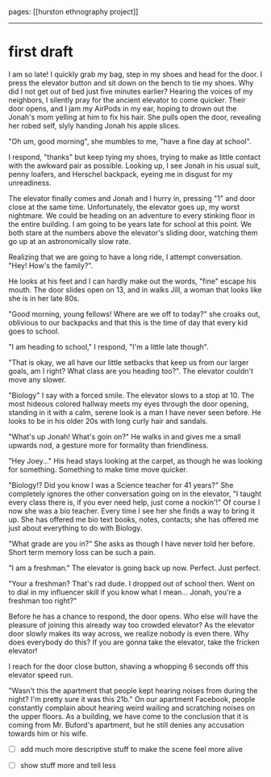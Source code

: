  pages: [[hurston ethnography project]]

___

# first draft


I am so late! I quickly grab my bag, step in my shoes and head for the door. I press the elevator button and sit down on the bench to tie my shoes. Why did I not get out of bed just five minutes earlier? Hearing the voices of my neighbors, I silently pray for the ancient elevator to come quicker. Their door opens, and I jam my AirPods in my ear, hoping to drown out the Jonah's mom yelling at him to fix his hair. She pulls open the door, revealing her robed self, slyly handing Jonah his apple slices.

"Oh um, good morning", she mumbles to me, "have a fine day at school". 

I respond, "thanks" but keep tying my shoes, trying to make as little contact with the awkward pair as possible. Looking up, I see Jonah in his usual suit, penny loafers, and Herschel backpack, eyeing me in disgust for my unreadiness. 

The elevator finally comes and Jonah and I hurry in, pressing "1" and door close at the same time. Unfortunately, the elevator goes up, my worst nightmare. We could be heading on an adventure to every stinking floor in the entire building. I am going to be years late for school at this point. We both stare at the numbers above the elevator's sliding door, watching them go up at an astronomically slow rate. 

Realizing that we are going to have a long ride, I attempt conversation. "Hey! How's the family?".

He looks at his feet and I can hardly make out the words, "fine" escape his mouth. The door slides open on 13, and in walks Jill, a woman that looks like she is in her late 80s. 

"Good morning, young fellows! Where are we off to today?" she croaks out, oblivious to our backpacks and that this is the time of day that every kid goes to school. 

"I am heading to school," I respond, "I'm a little late though". 

"That is okay, we all have our little setbacks that keep us from our larger goals, am I right? What class are you heading too?". The elevator couldn't move any slower. 

"Biology" I say with a forced smile. The elevator slows to a stop at 10. The most hideous colored hallway meets my eyes through the door opening, standing in it with a calm, serene look is a man I have never seen before. He looks to be in his older 20s with long curly hair and sandals. 

"What's up Jonah! What's goin on?" He walks in and gives me a small upwards nod, a gesture more for formality than friendliness. 

"Hey Joey..." His head stays looking at the carpet, as though he was looking for something. Something to make time move quicker. 

"Biology!? Did you know I was a Science teacher for 41 years?" She completely ignores the other conversation going on in the elevator, "I taught every class there is, if you ever need help, just come a nockin'!" Of course I now she was a bio teacher. Every time I see her she finds a way to bring it up. She has offered me bio text books, notes, contacts; she has offered me just about everything to do with Biology. 

"What grade are you in?" She asks as though I have never told her before. Short term memory loss can be such a pain. 

"I am a freshman." The elevator is going back up now. Perfect. Just perfect.

"Your a freshman? That's rad dude. I dropped out of school then. Went on to dial in my influencer skill if you know what I mean... Jonah, you're a freshman too right?" 

Before he has a chance to respond, the door opens. Who else will have the pleasure of joining this already way too crowded elevator? As the elevator door slowly makes its way across, we realize nobody is even there. Why does everybody do this? If you are gonna take the elevator, take the fricken elevator!

I reach for the door close button, shaving a whopping 6 seconds off this elevator speed run. 

"Wasn't this the apartment that people kept hearing noises from during the night? I'm pretty sure it was this 21b." On our apartment Facebook, people constantly complain about hearing weird wailing and scratching noises on the upper floors. As a building, we have come to the conclusion that it is coming from Mr. Buford's apartment, but he still denies any accusation towards him or his wife. 




- [ ] add much more descriptive stuff to make the scene feel more alive
- [ ] show stuff more and tell less

